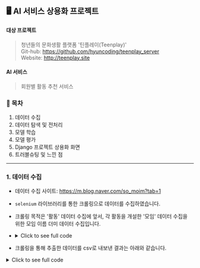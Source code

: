 ## 🖥️ AI 서비스 상용화 프로젝트

#### 대상 프로젝트

> 청년들의 문화생활 플랫폼 '틴플레이(Teenplay)'  
> Git-hub: https://github.com/hyuncoding/teenplay_server  
> Website: http://teenplay.site

#### AI 서비스

> 회원별 활동 추천 서비스

### 📌 목차

1. 데이터 수집
2. 데이터 탐색 및 전처리
3. 모델 학습
4. 모델 평가
5. Django 프로젝트 상용화 화면
6. 트러블슈팅 및 느낀 점

---

### 1. 데이터 수집

-   데이터 수집 사이트: https://m.blog.naver.com/so_moim?tab=1
-   `selenium` 라이브러리를 통한 크롤링으로 데이터를 수집하였습니다.
-   크롤링 목적은 '활동' 데이터 수집에 앞서, 각 활동을 개설한 '모임' 데이터 수집을 위한 모임 이름 더미 데이터 수집입니다.
-   <details>
    <summary>Click to see full code</summary>

          from selenium import webdriver
          from selenium.webdriver.common.by import By
          from selenium.webdriver.chrome.service import Service
          from selenium.webdriver.chrome.options import Options
          from webdriver_manager.chrome import ChromeDriverManager
          import csv
          import time
          from tqdm import tqdm

          with open('scraped_data2.csv', 'w', newline='', encoding='utf-8-sig') as file:
              writer = csv.writer(file, quoting=csv.QUOTE_NONE)  # CSV 파일에 쓰기 위한 writer 객체 생성
              writer.writerow(['club_title'])  # CSV 헤더 작성
              # ChromeDriver 설정
              service = Service(ChromeDriverManager().install())
              options = Options()
              options.add_argument('--headless')  # 브라우저를 백그라운드에서 실행
              driver = webdriver.Chrome(service=service, options=options)

              # 웹사이트 열기
              driver.get("https://m.blog.naver.com/so_moim?tab=1")

              # 잠시 대기
              driver.implicitly_wait(10)

              # 페이지 끝까지 스크롤 다운하여 콘텐츠 로드
              SCROLL_PAUSE_TIME = 2

              last_height = driver.execute_script("return document.body.scrollHeight")

              title_set = set()

              for i in tqdm(range(50)):
                  # 페이지 끝까지 스크롤 다운
                  driver.execute_script("window.scrollTo(0, document.body.scrollHeight);")

                  # 새로운 콘텐츠가 로드될 때까지 대기
                  time.sleep(SCROLL_PAUSE_TIME)

                  # 새로운 스크롤 높이 계산
                  new_height = driver.execute_script("return document.body.scrollHeight")

                  # 더 이상 새로운 콘텐츠가 없으면 루프 종료
                  if new_height == last_height:
                      break

                  last_height = new_height

              # 제목 텍스트들 찾기
              titles = driver.find_elements(By.CSS_SELECTOR, ".title__UUn4H span")

              # 제목 텍스트 전처리 후 writer로 파일에 출력
              for title in tqdm(titles):
                  title = title.text
                  if "<" in title and ">" in title:
                      title = title.split("<")[-1]
                      if title[-1] != ">":
                          target_idx = title.index(">")
                          title = title[:target_idx]
                      else:
                          title = title[:-1]
                  else:
                      continue
                  title = title.replace('"', "")
                  title = title.replace(',', '')
                  if title not in title_set:
                      writer.writerow([title])
                      title_set.add(title)

              # 브라우저 종료
              driver.quit()

</details>

-   크롤링을 통해 추출한 데이터를 csv로 내보낸 결과는 아래와 같습니다.

<details>
    <summary>Click to see full code</summary>

        import pandas as pd

        c_df = pd.read_csv('./datasets/scraped_data2.csv')
        c_df

</details>

<img src="">
